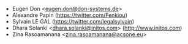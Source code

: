 - Eugen Don \<<eugen.don@don-systems.de>\>
- Alexandre Papin (<https://twitter.com/Fenkiou>)
- Sylvain LE GAL (<https://twitter.com/legalsylvain>)
- Dhara Solanki \<<dhara.solanki@initos.com>\> (<http://www.initos.com>)
- Zina Rasoamanana \<<zina.rasoamanana@acsone.eu>\>
